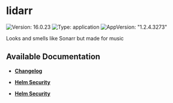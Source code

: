 # lidarr

![Version: 16.0.23](https://img.shields.io/badge/Version-16.0.23-informational?style=flat-square) ![Type: application](https://img.shields.io/badge/Type-application-informational?style=flat-square) ![AppVersion: "1.2.4.3273"](https://img.shields.io/badge/AppVersion-"1.2.4.3273"-informational?style=flat-square)

Looks and smells like Sonarr but made for music

## Available Documentation

- [**Changelog**](CHANGELOG)

- [**Helm Security**](container-security)

- [**Helm Security**](helm-security)

